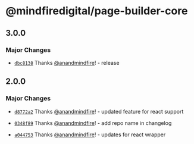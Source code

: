 # @mindfiredigital/page-builder-core

## 3.0.0

### Major Changes

- [`dbc8138`](https://github.com/mindfiredigital/page-builder/commit/dbc813869e7faeed3bfc0b00c1076a3186b38805) Thanks [@anandmindfire](https://github.com/anandmindfire)! - release

## 2.0.0

### Major Changes

- [`d8772a2`](https://github.com/mindfiredigital/page-builder/commit/d8772a2fa902b9600154d56e91265bc3a1f1b47e) Thanks [@anandmindfire](https://github.com/anandmindfire)! - updated feature for react support

- [`0348f89`](https://github.com/mindfiredigital/page-builder/commit/0348f890452623c4d04f84b62f35d96986449b36) Thanks [@anandmindfire](https://github.com/anandmindfire)! - add repo name in changelog

- [`a044753`](https://github.com/mindfiredigital/page-builder/commit/a04475324d2674e6948c9984d3a9c91e8e76da2d) Thanks [@anandmindfire](https://github.com/anandmindfire)! - updates for react wrapper
